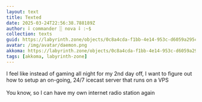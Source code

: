 ```yaml
---
layout: text
title: Texted
date: 2025-03-24T22:56:38.788189Z
author: ⸸ commander ░ nova ⸸ :~$
collection: texts
guid: https://labyrinth.zone/objects/0c8a4cda-f1bb-4e14-953c-d6059a295c75
avatar: /img/avatar/daemon.png
akkoma: https://labyrinth.zone/objects/0c8a4cda-f1bb-4e14-953c-d6059a295c75
tags: [akkoma, labyrinth-zone]
---
```


<p>I feel like instead of gaming all night for my 2nd day off, I want to figure out how to setup an on-going, 24/7 icecast server that runs on a VPS<br><br>You know, so I can have my own internet radio station again</p>